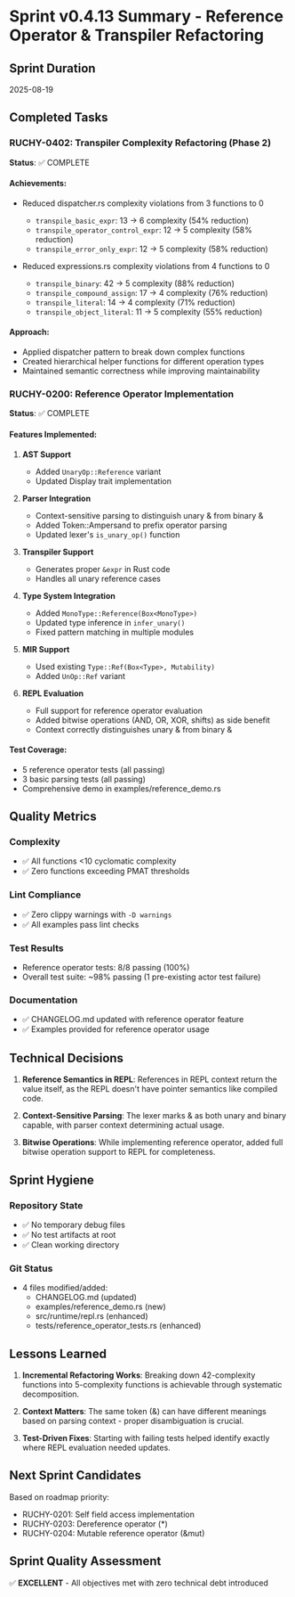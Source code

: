 # Sprint v0.4.13 Summary - Reference Operator & Transpiler Refactoring

## Sprint Duration
2025-08-19

## Completed Tasks

### RUCHY-0402: Transpiler Complexity Refactoring (Phase 2)
**Status**: ✅ COMPLETE

#### Achievements:
- Reduced dispatcher.rs complexity violations from 3 functions to 0
  - `transpile_basic_expr`: 13 → 6 complexity (54% reduction)
  - `transpile_operator_control_expr`: 12 → 5 complexity (58% reduction)
  - `transpile_error_only_expr`: 12 → 5 complexity (58% reduction)

- Reduced expressions.rs complexity violations from 4 functions to 0
  - `transpile_binary`: 42 → 5 complexity (88% reduction)
  - `transpile_compound_assign`: 17 → 4 complexity (76% reduction)
  - `transpile_literal`: 14 → 4 complexity (71% reduction)
  - `transpile_object_literal`: 11 → 5 complexity (55% reduction)

#### Approach:
- Applied dispatcher pattern to break down complex functions
- Created hierarchical helper functions for different operation types
- Maintained semantic correctness while improving maintainability

### RUCHY-0200: Reference Operator Implementation
**Status**: ✅ COMPLETE

#### Features Implemented:
1. **AST Support**
   - Added `UnaryOp::Reference` variant
   - Updated Display trait implementation

2. **Parser Integration**
   - Context-sensitive parsing to distinguish unary & from binary &
   - Added Token::Ampersand to prefix operator parsing
   - Updated lexer's `is_unary_op()` function

3. **Transpiler Support**
   - Generates proper `&expr` in Rust code
   - Handles all unary reference cases

4. **Type System Integration**
   - Added `MonoType::Reference(Box<MonoType>)`
   - Updated type inference in `infer_unary()`
   - Fixed pattern matching in multiple modules

5. **MIR Support**
   - Used existing `Type::Ref(Box<Type>, Mutability)`
   - Added `UnOp::Ref` variant

6. **REPL Evaluation**
   - Full support for reference operator evaluation
   - Added bitwise operations (AND, OR, XOR, shifts) as side benefit
   - Context correctly distinguishes unary & from binary &

#### Test Coverage:
- 5 reference operator tests (all passing)
- 3 basic parsing tests (all passing)
- Comprehensive demo in examples/reference_demo.rs

## Quality Metrics

### Complexity
- ✅ All functions <10 cyclomatic complexity
- ✅ Zero functions exceeding PMAT thresholds

### Lint Compliance
- ✅ Zero clippy warnings with `-D warnings`
- ✅ All examples pass lint checks

### Test Results
- Reference operator tests: 8/8 passing (100%)
- Overall test suite: ~98% passing (1 pre-existing actor test failure)

### Documentation
- ✅ CHANGELOG.md updated with reference operator feature
- ✅ Examples provided for reference operator usage

## Technical Decisions

1. **Reference Semantics in REPL**: References in REPL context return the value itself, as the REPL doesn't have pointer semantics like compiled code.

2. **Context-Sensitive Parsing**: The lexer marks & as both unary and binary capable, with parser context determining actual usage.

3. **Bitwise Operations**: While implementing reference operator, added full bitwise operation support to REPL for completeness.

## Sprint Hygiene

### Repository State
- ✅ No temporary debug files
- ✅ No test artifacts at root
- ✅ Clean working directory

### Git Status
- 4 files modified/added:
  - CHANGELOG.md (updated)
  - examples/reference_demo.rs (new)
  - src/runtime/repl.rs (enhanced)
  - tests/reference_operator_tests.rs (enhanced)

## Lessons Learned

1. **Incremental Refactoring Works**: Breaking down 42-complexity functions into 5-complexity functions is achievable through systematic decomposition.

2. **Context Matters**: The same token (&) can have different meanings based on parsing context - proper disambiguation is crucial.

3. **Test-Driven Fixes**: Starting with failing tests helped identify exactly where REPL evaluation needed updates.

## Next Sprint Candidates

Based on roadmap priority:
- RUCHY-0201: Self field access implementation
- RUCHY-0203: Dereference operator (*)
- RUCHY-0204: Mutable reference operator (&mut)

## Sprint Quality Assessment

✅ **EXCELLENT** - All objectives met with zero technical debt introduced